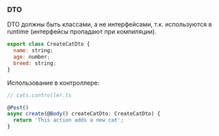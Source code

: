 ### DTO

DTO должны быть классами, а не интерфейсами, т.к. используются в runtime (интерфейсы пропадают при компиляции).
```js
export class CreateCatDto {
  name: string;
  age: number;
  breed: string;
}
```

Использование в контроллере:
```js
// cats.controller.ts

@Post()
async create(@Body() createCatDto: CreateCatDto) {
  return 'This action adds a new cat';
}
```
